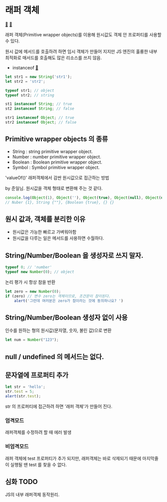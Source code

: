 # 래퍼 객체 
[:link:](https://vomvoru.github.io/blog/javascript-primitive-type/)
[:link:](https://ko.javascript.info/primitives-methods)

래퍼 객체(Primitive wrapper objects)를 이용해 원시값도 객체 안 프로퍼티를 사용할 수 있다.

원시 값에 메서드를 호출하려 하면 임시 객체가 만들어 지지만 JS 엔진의 훌륭한 내부 최적화로
매서드를 호출해도 많은 리소스를 쓰지 않음.

- instanceof [:link:](./문법%20사전.md#instanceof)

```javascript
let str1 = new String('str1');
let str2 = 'str2';

typeof str1; // object
typeof str2; // string

st1 instanceof String; // true
st2 instanceof String; // false

str1 instanceof Object; // true
str2 instanceof Object; // false
```

## Primitive wrapper objects 의 종류
- String : string primitive wrapper object.
- Number : number primitive wrapper object.
- Boolean : Boolean primitive wrapper object.
- Symbol : Symbol primitive wrapper object.

'valueOf()' 래퍼객체에서 감싼 원시값으로 접근하는 방법

by 준일님. 원시값을 객체 형태로 변환해 주는 것 같다.
```javascript
console.log(Object(1), Object(''), Object(true), Object(null), Object(undefined));
// Nuber {1}, String {""}, {Boolean {true}, {} {}
```

## 원시 값과, 객체를 분리한 이유
- 원시값은 가능한 빠르고 가벼워야함
- 원시값을 다루는 일은 메서드를 사용하면 수월하다.

## String/Number/Boolean 을 생성자로 쓰지 말자.
```javascript
typeof 0; // 'number'
typeof new Number(0); // object
```
논리 평가 시 항상 참을 반환
```javascript
let zero = new Number(0);
if (zero) // 변수 zero는 객체이므로, 조건문이 참이된다. 
    alert('그런데 여러분은 zero가 참이라는 것에 동의하나요? ')
```

## String/Number/Boolean 생성자 없이 사용
인수를 원하는 형의 원시값(문자열, 숫자, 불린 값)으로 변환
```javascript
let num = Number("123");
```

## null / undefined 의 메서드는 없다.

## 문자열에 프로퍼티 추가
```javascript
let str = 'hello';
str.test = 5;
alert(str.test);
```

str 의 프로퍼티에 접근하려 하면 '래퍼 객체'가 만들어 진다.

### 엄격모드
래퍼객체를 수정하려 할 때 에러 발생

### 비엄격모드
래퍼 객체에 test 프로퍼티가 추가 되지만, 래퍼객체는 바로 삭제되기 때문에 
마지막줄이 실행될 땐 test 를 찾을 수 없다.

## 심화 TODO
JS의 내부 래퍼객체 동작원리.

